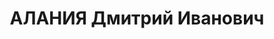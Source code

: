 ---
title: АЛАНИЯ Дмитрий Иванович
description: "Род. в 1893, Гудаутский район, с. Лыхны, Абхазия, абхаз. Род занятий:\
  \ председатель Госплана Абхазской АССР. \n  Осужден Тройкой при НКВД ГССР 02.12.1937.\
  \ Мера наказания: расстрел с конфискацией личного имущества"
---